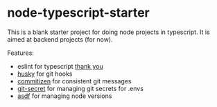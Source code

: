# node-typescript-starter

This is a blank starter project for doing node projects in typescript. It is aimed at backend projects (for now).

Features:

-   eslint for typescript [thank you](https://www.robertcooper.me/using-eslint-and-prettier-in-a-typescript-project)
-   [husky](https://github.com/typicode/husky) for git hooks
-   [commitizen](https://github.com/commitizen/cz-cli) for consistent git messages
-   [git-secret](https://git-secret.io/) for managing git secrets for .envs
-   [asdf](https://asdf-vm.com/#/core-manage-asdf-vm) for managing node versions
